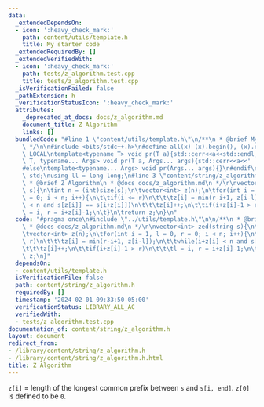 ```yaml
---
data:
  _extendedDependsOn:
  - icon: ':heavy_check_mark:'
    path: content/utils/template.h
    title: My starter code
  _extendedRequiredBy: []
  _extendedVerifiedWith:
  - icon: ':heavy_check_mark:'
    path: tests/z_algorithm.test.cpp
    title: tests/z_algorithm.test.cpp
  _isVerificationFailed: false
  _pathExtension: h
  _verificationStatusIcon: ':heavy_check_mark:'
  attributes:
    _deprecated_at_docs: docs/z_algorithm.md
    document_title: Z Algorithm
    links: []
  bundledCode: "#line 1 \"content/utils/template.h\"\n/**\n * @brief My starter code\n\
    \ */\n\n#include <bits/stdc++.h>\n#define all(x) (x).begin(), (x).end()\n\n#ifdef\
    \ LOCAL\ntemplate<typename T> void pr(T a){std::cerr<<a<<std::endl;}\ntemplate<typename\
    \ T, typename... Args> void pr(T a, Args... args){std::cerr<<a<<' ',pr(args...);}\n\
    #else\ntemplate<typename... Args> void pr(Args... args){}\n#endif\n\nusing namespace\
    \ std;\nusing ll = long long;\n#line 3 \"content/string/z_algorithm.h\"\n\n/**\n\
    \ * @brief Z Algorithm\n * @docs docs/z_algorithm.md\n */\n\nvector<int> zed(string\
    \ s){\n\tint n = (int)size(s);\n\tvector<int> z(n);\n\tfor(int i = 1, l = 0, r\
    \ = 0; i < n; i++){\n\t\tif(i <= r)\n\t\t\tz[i] = min(r-i+1, z[i-l]);\n\t\twhile(i+z[i]\
    \ < n and s[z[i]] == s[i+z[i]])\n\t\t\tz[i]++;\n\t\tif(i+z[i]-1 > r)\n\t\t\tl\
    \ = i, r = i+z[i]-1;\n\t}\n\treturn z;\n}\n"
  code: "#pragma once\n#include \"../utils/template.h\"\n\n/**\n * @brief Z Algorithm\n\
    \ * @docs docs/z_algorithm.md\n */\n\nvector<int> zed(string s){\n\tint n = (int)size(s);\n\
    \tvector<int> z(n);\n\tfor(int i = 1, l = 0, r = 0; i < n; i++){\n\t\tif(i <=\
    \ r)\n\t\t\tz[i] = min(r-i+1, z[i-l]);\n\t\twhile(i+z[i] < n and s[z[i]] == s[i+z[i]])\n\
    \t\t\tz[i]++;\n\t\tif(i+z[i]-1 > r)\n\t\t\tl = i, r = i+z[i]-1;\n\t}\n\treturn\
    \ z;\n}"
  dependsOn:
  - content/utils/template.h
  isVerificationFile: false
  path: content/string/z_algorithm.h
  requiredBy: []
  timestamp: '2024-02-01 09:33:50-05:00'
  verificationStatus: LIBRARY_ALL_AC
  verifiedWith:
  - tests/z_algorithm.test.cpp
documentation_of: content/string/z_algorithm.h
layout: document
redirect_from:
- /library/content/string/z_algorithm.h
- /library/content/string/z_algorithm.h.html
title: Z Algorithm
---
```

`z[i]` = length of the longest common prefix between `s` and `s[i, end]`. `z[0]` is defined to be `0`.
